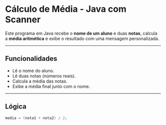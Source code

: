 # Cálculo de Média - Java com Scanner

Este programa em Java recebe o **nome de um aluno** e duas **notas**, calcula a **média aritmética** e exibe o resultado com uma mensagem personalizada.

---

## Funcionalidades

- Lê o nome do aluno.
- Lê duas notas (números reais).
- Calcula a média das notas.
- Exibe a média final junto com o nome.

---

## Lógica

```java
media = (nota1 + nota2) / 2;
